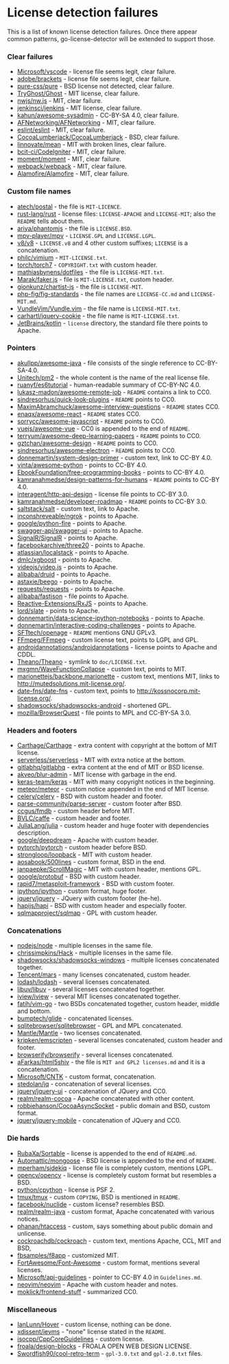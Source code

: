 # License detection failures

This is a list of known license detection failures. Once there appear common patterns, go-license-detector
will be extended to support those.

### Clear failures
* [Microsoft/vscode](https://github.com/Microsoft/vscode/blob/master/LICENSE.txt) - license file seems legit, clear failure.
* [adobe/brackets](https://github.com/adobe/brackets/blob/master/LICENSE) - license file seems legit, clear failure.
* [pure-css/pure](https://github.com/pure-css/pure/blob/master/LICENSE.md) - BSD license not detected, clear failure.
* [TryGhost/Ghost](https://github.com/TryGhost/Ghost/blob/master/LICENSE) - MIT license, clear failure.
* [nwjs/nw.js](https://github.com/nwjs/nw.js/blob/nw28/LICENSE) - MIT, clear failure.
* [jenkinsci/jenkins](https://github.com/jenkinsci/jenkins/blob/master/LICENSE.txt) - MIT license, clear failure.
* [kahun/awesome-sysadmin](https://github.com/kahun/awesome-sysadmin/blob/master/LICENSE.txt) - CC-BY-SA 4.0, clear failure.
* [AFNetworking/AFNetworking](https://github.com/AFNetworking/AFNetworking/blob/master/LICENSE) - MIT, clear failure.
* [eslint/eslint](https://github.com/eslint/eslint/blob/master/LICENSE) - MIT, clear failure.
* [CocoaLumberjack/CocoaLumberjack](https://github.com/CocoaLumberjack/CocoaLumberjack/blob/master/LICENSE.txt) - BSD, clear failure.
* [linnovate/mean](https://github.com/linnovate/mean/blob/master/LICENSE) - MIT with broken lines, clear failure.
* [bcit-ci/CodeIgniter](https://github.com/bcit-ci/CodeIgniter/blob/develop/license.txt) - MIT, clear failure.
* [moment/moment](https://github.com/moment/moment/blob/develop/LICENSE) - MIT, clear failure.
* [webpack/webpack](https://github.com/webpack/webpack/blob/master/LICENSE) - MIT, clear failure.
* [Alamofire/Alamofire](https://github.com/Alamofire/Alamofire/blob/master/LICENSE) - MIT, clear failure.

### Custom file names
* [atech/postal](https://github.com/atech/postal) - the file is `MIT-LICENCE`.
* [rust-lang/rust](https://github.com/rust-lang/rust) - license files: `LICENSE-APACHE` and `LICENSE-MIT`; also the `README` tells about them.
* [ariya/phantomjs](https://github.com/ariya/phantomjs/blob/master/LICENSE.BSD) - the file is `LICENSE.BSD`.
* [mpv-player/mpv](https://github.com/mpv-player/mpv) - `LICENSE.GPL` and `LICENSE.LGPL`.
* [v8/v8](https://github.com/v8/v8) - `LICENSE.v8` and 4 other custom suffixes; `LICENSE` is a concatenation.
* [philc/vimium](https://github.com/philc/vimium/blob/master/MIT-LICENSE.txt) - `MIT-LICENSE.txt`.
* [torch/torch7](https://github.com/torch/torch7/blob/master/COPYRIGHT.txt) - `COPYRIGHT.txt` with custom header.
* [mathiasbynens/dotfiles](https://github.com/mathiasbynens/dotfiles/blob/master/LICENSE-MIT.txt) - the file is `LICENSE-MIT.txt`.
* [Marak/faker.js](https://github.com/Marak/faker.js/blob/master/MIT-LICENSE.txt) - file is `MIT-LICENSE.txt`, custom header.
* [gionkunz/chartist-js](https://github.com/gionkunz/chartist-js/blob/develop/LICENSE-MIT) - the file is `LICENSE-MIT`.
* [php-fig/fig-standards](https://github.com/php-fig/fig-standards) - the file names are `LICENSE-CC.md` and `LICENSE-MIT.md`.
* [VundleVim/Vundle.vim](https://github.com/VundleVim/Vundle.vim/blob/master/LICENSE-MIT.txt) - the file name is `LICENSE-MIT.txt`.
* [carhartl/jquery-cookie](https://github.com/carhartl/jquery-cookie/blob/master/MIT-LICENSE.txt) - the file name is `MIT-LICENSE.txt`.
* [JetBrains/kotlin](https://github.com/JetBrains/kotlin/tree/master/license) - `license` directory, the standard file there points to Apache.

### Pointers
* [akullpp/awesome-java](https://github.com/akullpp/awesome-java/blob/master/LICENSE.md) - file consists of the single reference to CC-BY-SA-4.0.
* [Unitech/pm2](https://github.com/Unitech/pm2/blob/master/LICENSE) - the whole content is the name of the real license file.
* [ruanyf/es6tutorial](https://github.com/ruanyf/es6tutorial/blob/gh-pages/LICENSE) - human-readable summary of CC-BY-NC 4.0.
* [lukasz-madon/awesome-remote-job](https://github.com/lukasz-madon/awesome-remote-job) - `README` contains a link to CC0.
* [sindresorhus/quick-look-plugins](https://github.com/sindresorhus/quick-look-plugins) - `README` points to CC0.
* [MaximAbramchuck/awesome-interview-questions](https://github.com/MaximAbramchuck/awesome-interview-questions) - `README` states CC0.
* [enaqx/awesome-react](https://github.com/enaqx/awesome-react#license) - `README` states CC0.
* [sorrycc/awesome-javascript](https://github.com/sorrycc/awesome-javascript#license) - `README` points to CC0.
* [vuejs/awesome-vue](https://github.com/vuejs/awesome-vue) - CC0 is appended to the end of `README`.
* [terryum/awesome-deep-learning-papers](https://github.com/terryum/awesome-deep-learning-papers) - `README` points to CC0.
* [gztchan/awesome-design](https://github.com/gztchan/awesome-design) - `README` points to CC0.
* [sindresorhus/awesome-electron](https://github.com/sindresorhus/awesome-electron) - `README` points to CC0.
* [donnemartin/system-design-primer](https://github.com/donnemartin/system-design-primer/blob/master/LICENSE.txt) - custom text, link to CC-BY 4.0.
* [vinta/awesome-python](https://github.com/vinta/awesome-python/blob/master/LICENSE) - points to CC-BY 4.0.
* [EbookFoundation/free-programming-books](https://github.com/EbookFoundation/free-programming-books/blob/master/LICENSE) - points to CC-BY 4.0.
* [kamranahmedse/design-patterns-for-humans](https://github.com/kamranahmedse/design-patterns-for-humans#license) - `README` points to CC-BY 4.0.
* [interagent/http-api-design](https://github.com/interagent/http-api-design/blob/master/LICENSE.md) - license file points to CC-BY 3.0.
* [kamranahmedse/developer-roadmap](https://github.com/kamranahmedse/developer-roadmap) - `README` points to CC-BY 3.0.
* [saltstack/salt](https://github.com/saltstack/salt/blob/develop/LICENSE) - custom text, link to Apache.
* [inconshreveable/ngrok](https://github.com/inconshreveable/ngrok/blob/master/LICENSE) - points to Apache.
* [google/python-fire](https://github.com/google/python-fire/blob/master/LICENSE) - points to Apache.
* [swagger-api/swagger-ui](https://github.com/swagger-api/swagger-ui/blob/master/LICENSE) - points to Apache.
* [SignalR/SignalR](https://github.com/SignalR/SignalR/blob/dev/LICENSE.txt) - points to Apache.
* [facebookarchive/three20](https://github.com/facebookarchive/three20/blob/master/LICENSE) - points to Apache.
* [atlassian/localstack](https://github.com/atlassian/localstack/blob/master/LICENSE.txt) - points to Apache.
* [dmlc/xgboost](https://github.com/dmlc/xgboost/blob/master/LICENSE) - points to Apache.
* [videojs/video.js](https://github.com/videojs/video.js/blob/master/LICENSE) - points to Apache.
* [alibaba/druid](https://github.com/alibaba/druid/blob/master/license.txt) - points to Apache.
* [astaxie/beego](https://github.com/astaxie/beego/blob/master/LICENSE) - points to Apache.
* [requests/requests](https://github.com/requests/requests/blob/master/LICENSE) - points to Apache.
* [alibaba/fastjson](https://github.com/alibaba/fastjson/blob/master/license.txt) - file points to Apache.
* [Reactive-Extensions/RxJS](https://github.com/Reactive-Extensions/RxJS/blob/master/license.txt) - points to Apache.
* [lord/slate](https://github.com/lord/slate/blob/master/LICENSE) - points to Apache.
* [donnemartin/data-science-ipython-notebooks](https://github.com/donnemartin/data-science-ipython-notebooks/blob/master/LICENSE) - points to Apache.
* [donnemartin/interactive-coding-challenges](https://github.com/donnemartin/interactive-coding-challenges/blob/master/LICENSE) - points to Apache.
* [SFTtech/openage](https://github.com/SFTtech/openage) - `README` mentions GNU GPLv3.
* [FFmpeg/FFmpeg](https://github.com/FFmpeg/FFmpeg/blob/master/LICENSE.md) - custom license text, points to LGPL and GPL.
* [androidannotations/androidannotations](https://github.com/androidannotations/androidannotations/blob/develop/LICENSE.txt) - license points to Apache and CDDL.
* [Theano/Theano](https://github.com/Theano/Theano/blob/master/LICENSE.txt) - symlink to `doc/LICENSE.txt`.
* [mxgmn/WaveFunctionCollapse](https://github.com/mxgmn/WaveFunctionCollapse/blob/master/LICENSE.md) - custom text, points to MIT.
* [marionettejs/backbone.marionette](https://github.com/marionettejs/backbone.marionette/blob/master/license.txt) - custom text, mentions MIT, links to http://mutedsolutions.mit-license.org/.
* [date-fns/date-fns](https://github.com/date-fns/date-fns/blob/master/LICENSE.md) - custom text, points to http://kossnocorp.mit-license.org/.
* [shadowsocks/shadowsocks-android](https://github.com/shadowsocks/shadowsocks-android/blob/master/LICENSE) - shortened GPL.
* [mozilla/BrowserQuest](https://github.com/mozilla/BrowserQuest/blob/master/LICENSE) - file points to MPL and CC-BY-SA 3.0.

### Headers and footers
* [Carthage/Carthage](https://github.com/Carthage/Carthage/blob/master/LICENSE.md) - extra content with copyright at the bottom of MIT license.
* [serverless/serverless](https://github.com/serverless/serverless/blob/master/LICENSE.txt) - MIT with extra notice at the bottom.
* [gitlabhq/gitlabhq](https://github.com/gitlabhq/gitlabhq/blob/master/LICENSE) - extra content at the end of MIT or BSD license.
* [akveo/blur-admin](https://github.com/akveo/blur-admin/blob/master/LICENSE.txt) - MIT license with garbage in the end.
* [keras-team/keras](https://github.com/keras-team/keras/blob/master/LICENSE) - MIT with many copyright notices in the beginning.
* [meteor/meteor](https://github.com/meteor/meteor/blob/devel/LICENSE) - custom notice appended in the end of MIT license.
* [celery/celery](https://github.com/celery/celery/blob/master/LICENSE) - BSD with custom header and footer.
* [parse-community/parse-server](https://github.com/parse-community/parse-server/blob/master/LICENSE) - custom footer after BSD.
* [ccgus/fmdb](https://github.com/ccgus/fmdb/blob/master/LICENSE.txt) - custom header before MIT.
* [BVLC/caffe](https://github.com/BVLC/caffe/blob/master/LICENSE) - custom header and footer.
* [JuliaLang/julia](https://github.com/JuliaLang/julia/blob/master/LICENSE.md) - custom header and huge footer with dependencies description.
* [google/deepdream](https://github.com/google/deepdream/blob/master/LICENSE) - Apache with custom header.
* [pytorch/pytorch](https://github.com/pytorch/pytorch/blob/master/LICENSE) - custom header before BSD.
* [strongloop/loopback](https://github.com/strongloop/loopback/blob/master/LICENSE) - MIT with custom header.
* [aosabook/500lines](https://github.com/aosabook/500lines/blob/master/LICENSE.md) - custom format, BSD in the end.
* [janpaepke/ScrollMagic](https://github.com/janpaepke/ScrollMagic/blob/master/LICENSE.md) - MIT with custom header, mentions GPL.
* [google/protobuf](https://github.com/google/protobuf/blob/master/LICENSE) - BSD with custom header.
* [rapid7/metasploit-framework](https://github.com/rapid7/metasploit-framework/blob/master/COPYING) - BSD with custom footer.
* [ipython/ipython](https://github.com/ipython/ipython/blob/master/COPYING.rst) - custom format, huge footer.
* [jquery/jquery](https://github.com/jquery/jquery/blob/master/LICENSE.txt) - JQuery with custom footer (he-he).
* [hapijs/hapi](https://github.com/hapijs/hapi/blob/master/LICENSE) - BSD with custom header and especially footer.
* [sqlmapproject/sqlmap](https://github.com/sqlmapproject/sqlmap/blob/master/LICENSE) - GPL with custom header.

### Concatenations
* [nodejs/node](https://github.com/nodejs/node/blob/master/LICENSE) - multiple licenses in the same file.
* [chrissimpkins/Hack](https://github.com/source-foundry/Hack/blob/master/LICENSE.md) - multiple licenses in the same file.
* [shadowsocks/shadowsocks-windows](https://github.com/shadowsocks/shadowsocks-windows/blob/master/LICENSE.txt) - multiple licenses concatenated together.
* [Tencent/mars](https://github.com/Tencent/mars/blob/master/LICENSE) - many licenses concatenated, custom header.
* [lodash/lodash](https://github.com/lodash/lodash/blob/master/LICENSE) - several licenses concatenated.
* [libuv/libuv](https://github.com/libuv/libuv/blob/v1.x/LICENSE) - several licenses concatenated together.
* [iview/iview](https://github.com/iview/iview/blob/2.0/LICENSE) - several MIT licenses concatenated together.
* [fatih/vim-go](https://github.com/fatih/vim-go/blob/master/LICENSE) - two BSDs concatenated together, custom header, middle and bottom. 
* [bumptech/glide](https://github.com/bumptech/glide/blob/master/LICENSE) - concatenated licenses.
* [sqlitebrowser/sqlitebrowser](https://github.com/sqlitebrowser/sqlitebrowser/blob/master/LICENSE) - GPL and MPL concatenated.
* [Mantle/Mantle](https://github.com/Mantle/Mantle/blob/master/LICENSE.md) - two licenses concatenated.
* [kripken/emscripten](https://github.com/kripken/emscripten/blob/incoming/LICENSE) - several licenses concatenated, custom header and footer.
* [browserify/browserify](https://github.com/browserify/browserify/blob/master/LICENSE) - several licenses concatenated.
* [aFarkas/html5shiv](https://github.com/aFarkas/html5shiv/blob/master/MIT%20and%20GPL2%20licenses.md) - the file is `MIT and GPL2 licenses.md` and it is a concatenation.
* [Microsoft/CNTK](https://github.com/Microsoft/CNTK/blob/master/LICENSE.md) - custom format, concatenation.
* [stedolan/jq](https://github.com/stedolan/jq/blob/master/COPYING) - concatenation of several licenses.
* [jquery/jquery-ui](https://github.com/jquery/jquery-ui/blob/master/LICENSE.txt) - concatenation of JQuery and CC0.
* [realm/realm-cocoa](https://github.com/realm/realm-cocoa/blob/master/LICENSE) - Apache concatenated with other content.
* [robbiehanson/CocoaAsyncSocket](https://github.com/robbiehanson/CocoaAsyncSocket/blob/master/LICENSE.txt) - public domain and BSD, custom format.
* [jquery/jquery-mobile](https://github.com/jquery/jquery-mobile/blob/master/LICENSE.txt) - concatenation of JQuery and CC0.

### Die hards
* [RubaXa/Sortable](https://github.com/RubaXa/Sortable) - license is appended to the end of `README.md`.
* [Automattic/mongoose](https://github.com/Automattic/mongoose) - BSD license is appended to the end of `README`.
* [mperham/sidekiq](https://github.com/mperham/sidekiq/blob/master/LICENSE) - license file is completely custom, mentions LGPL.
* [opencv/opencv](https://github.com/opencv/opencv/blob/master/LICENSE) - license is completely custom format but resembles a BSD.
* [python/cpython](https://github.com/python/cpython/blob/master/LICENSE) - license is PSF 2.
* [tmux/tmux](https://github.com/tmux/tmux) - custom `COPYING`, BSD is mentioned in `README`.
* [facebook/nuclide](https://github.com/facebook/nuclide/blob/master/LICENSE) - custom license? resembles BSD.
* [realm/realm-java](https://github.com/realm/realm-java/blob/master/LICENSE) - custom format, Apache concatenated with various notices.
* [phanan/htaccess](https://github.com/phanan/htaccess/blob/master/LICENSE) - custom, says something about public domain and unlicense.
* [cockroachdb/cockroach](https://github.com/cockroachdb/cockroach/blob/master/LICENSE) - custom text, mentions Apache, CCL, MIT and BSD, 
* [fbsamples/f8app](https://github.com/fbsamples/f8app/blob/master/LICENSE) - customized MIT.
* [FortAwesome/Font-Awesome](https://github.com/FortAwesome/Font-Awesome/blob/master/LICENSE.txt) - custom format, mentions several licenses.
* [Microsoft/api-guidelines](https://github.com/Microsoft/api-guidelines/blob/master/Guidelines.md#44-license) - pointer to CC-BY 4.0 in `Guidelines.md`.
* [neovim/neovim](https://github.com/neovim/neovim/blob/master/LICENSE) - Apache with custom header and notes.
* [moklick/frontend-stuff](https://github.com/moklick/frontend-stuff/blob/master/LICENSE) - summarized CC0.

### Miscellaneous
* [IanLunn/Hover](https://github.com/IanLunn/Hover/blob/master/license.txt) - custom license, nothing can be done.
* [xdissent/ievms](https://github.com/xdissent/ievms) - "none" license stated in the `README`.
* [isocpp/CppCoreGuidelines](https://github.com/isocpp/CppCoreGuidelines/blob/master/LICENSE) - custom license.
* [froala/design-blocks](https://github.com/froala/design-blocks/blob/dev/LICENSE) - FROALA OPEN WEB DESIGN LICENSE.
* [Swordfish90/cool-retro-term](https://github.com/Swordfish90/cool-retro-term) - `gpl-3.0.txt` and `gpl-2.0.txt` files.
